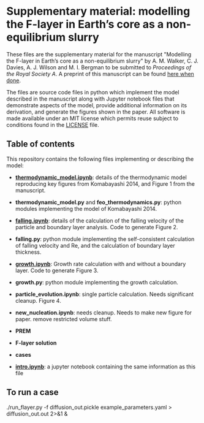 # Supplementary material: modelling the F-layer in Earth’s core as a non-equilibrium slurry

These files are the supplementary material for the manuscript
"Modelling the F-layer in Earth’s core as a non-equilibrium slurry"
by A. M. Walker, C. J. Davies, A. J. Wilson and M. I. Bergman
to be submitted to *Proceedings of the Royal Society A*. A preprint
of this manuscript can be found [here when done](https://www.example.com).

The files are source code files in python which implement the
model described in the manuscript along with Jupyter notebook
files that demonstrate aspects of the model, provide additional
information on its derivation, and generate the figures shown in
the paper. All software is made available under an MIT license
which permits reuse subject to conditions found in the
[LICENSE](./LICENSE) file. 

## Table of contents

This repository contains the following files implementing or
describing the model:

* **[thermodynamic_model.ipynb](./thermodynamic_model.ipynb)**: details of the thermodynamic model reproducing key figures from Komabayashi 2014, and Figure 1 from the manuscript.
* **thermodynamic_model.py** and **feo_thermodynamics.py**: python modules implementing the model of Komabayashi 2014.
* **[falling.ipynb](./falling.ipynb)**: details of the calculation of the falling velocity of the particle and boundary layer analysis. Code to generate Figure 2.
* **falling.py**: python module implementing the self-consistent calculation of falling velocity and Re, and the calculation of boundary layer thickness.
* **[growth.ipynb](./growth.ipynb)**: Growth rate calculation with and without a boundary layer. Code to generate Figure 3.
* **growth.py**: python module implementing the growth calculation.
* **particle_evolution.ipynb**: single particle calculation. Needs significant cleanup. Figure 4.
* **new_nucleation.ipynb**: needs cleanup. Needs to make new figure for paper. remove restricted volume stuff.
* **PREM**
* **F-layer solution**
* **cases**

* **[intro.ipynb](./intro.ipynb)**: a jupyter notebook containing the same information as this file

## To run a case

./run_flayer.py -f diffusion_out.pickle example_parameters.yaml > diffusion_out.out 2>&1 &
